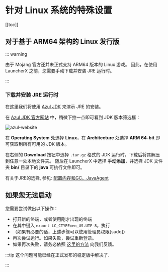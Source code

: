# 针对 Linux 系统的特殊设置

[[toc]]

## 对于基于 ARM64 架构的 Linux 发行版

::: warning

由于 Mojang 官方还并未正式支持 ARM64 版本的 Linux 游戏。
因此，在使用 LauncherX 之前，您需要手动下载并安装 JRE 运行时。

:::

### 下载并安装 JRE 运行时

在这里我们将使用 [Azul JDK](https://www.azul.com/downloads/#zulu) 来演示 JRE 的安装。

在 [Azul JDK 官方网站](https://www.azul.com/downloads/#zulu) 中，稍微下拉一点即可看到 JDK 版本筛选框：

![azul-website](/img/lxguide/perOsSetup/azul-website.png)

在 **Operating System** 处选择 **Linux**，在 **Architecture** 处选择 **ARM 64-bit**
即可获取到所有可用的 JDK 版本。

在右侧的 **Download** 按钮中选择 `.tar.gz` 格式的 JDK 运行时，下载后将其解压到任意一处本地文件夹。
随后在 LauncherX 中选择 **手动添加**，并选择 JDK 文件夹 **bin/** 目录下的 **java** 可执行文件即可。

有关于JRE的选择, 参见:   [配置内存和GC、JavaAgent](/zhCN/lxguide/others/adjust-ram-gc-ja)

## 如果您无法启动

您需要尝试做出以下操作：

- 打开新的终端，或者使用刚才出现的终端
- 在其中键入 `export LC_CTYPE=en_US.UTF-8`，执行
- （如果有必要的话，上述步骤可以使用管理员权限[sudo]）
- 再次尝试运行。如果失败，尝试重新登录。
- 如果再次失败，请务必依照 [这里的方法](/zhCN/lxguide/report-issue) 向我们反馈。

:::tip 这个问题可能已经在正式发布的稳定版中解决了.

:::
